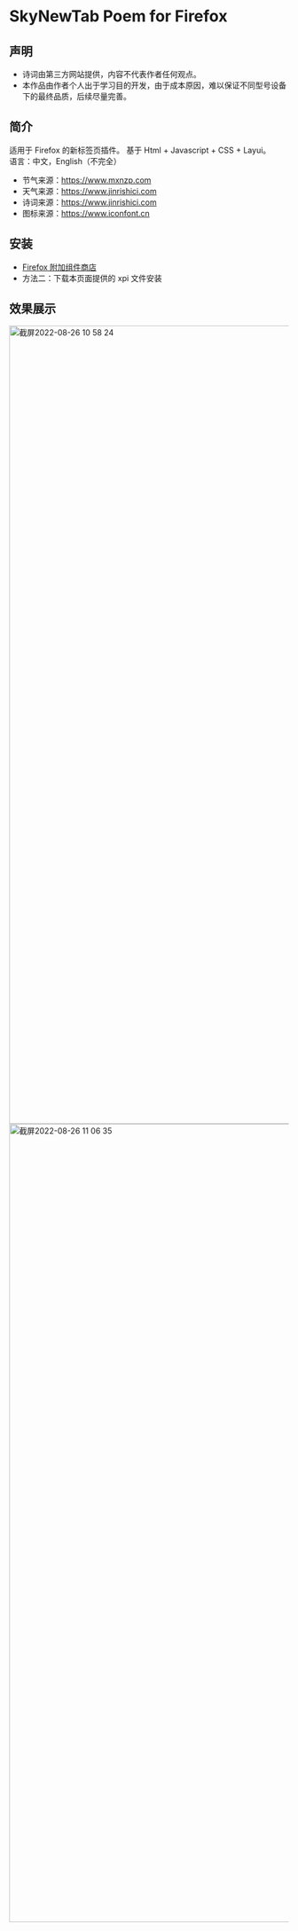 # SkyNewTab Poem for Firefox
## 声明
* 诗词由第三方网站提供，内容不代表作者任何观点。  
* 本作品由作者个人出于学习目的开发，由于成本原因，难以保证不同型号设备下的最终品质，后续尽量完善。

## 简介
适用于 Firefox 的新标签页插件。
基于 Html + Javascript + CSS + Layui。   
语言：中文，English（不完全）
* 节气来源：https://www.mxnzp.com 
* 天气来源：https://www.jinrishici.com 
* 诗词来源：https://www.jinrishici.com  
* 图标来源：https://www.iconfont.cn  

## 安装
* [Firefox 附加组件商店](https://addons.mozilla.org/zh-CN/firefox/addon/sky诗词-新标签页 "跳转至 Firefox 附加组件商店")
* 方法二：下载本页面提供的 xpi 文件安装

## 效果展示
<img width="1440" alt="截屏2022-08-26 10 58 24" src="https://user-images.githubusercontent.com/28004442/186808182-7f409e5e-b689-4b9b-9132-42231e0ca835.png">

<img width="1440" alt="截屏2022-08-26 11 06 35" src="https://user-images.githubusercontent.com/28004442/186809145-52b2a55a-00a6-4c4d-93bc-0ea107bb4482.png">


